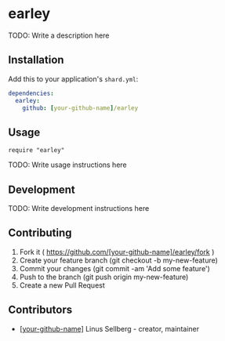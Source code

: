 # earley

TODO: Write a description here

## Installation


Add this to your application's `shard.yml`:

```yaml
dependencies:
  earley:
    github: [your-github-name]/earley
```


## Usage


```crystal
require "earley"
```


TODO: Write usage instructions here

## Development

TODO: Write development instructions here

## Contributing

1. Fork it ( https://github.com/[your-github-name]/earley/fork )
2. Create your feature branch (git checkout -b my-new-feature)
3. Commit your changes (git commit -am 'Add some feature')
4. Push to the branch (git push origin my-new-feature)
5. Create a new Pull Request

## Contributors

- [[your-github-name]](https://github.com/[your-github-name]) Linus Sellberg - creator, maintainer
